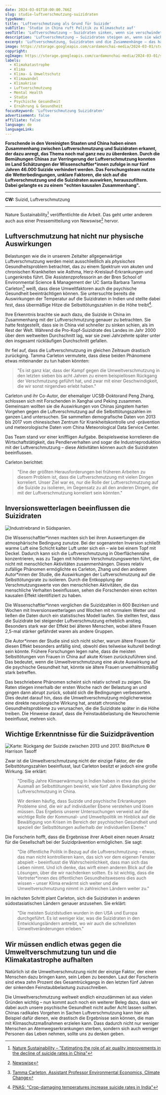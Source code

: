 ```yaml
---
date: 2024-03-01T10:00:00.766Z
slug: studie-luftverschmutzung-suizidraten
typeName:
title: 'Luftverschmutzung als Grund für Suizide'
subTitle: 'Studie in China ruft Politik zu Klimaschutz auf'
seoTitle: 'Luftverschmutzung – Suzidraten sinken, wenn sie verschwindet'
description: 'Luftverschmutzung – Suizidraten steigen an, wenn sie wächst und sinken, wenn sie verschwindet. Lest hier alles zur aktuellen, bahnbrechenden Studie.'
excerpt: 'Luftverschmutzung, Suizidraten und die Zusammenhänge – das haben Forschende nun endlich genau untersucht und sind zu einem bahnbrechenende Ergebnis gekommen, das die Politik zum Umdenken bringen sollte. Unzählige Menschenleben könnten jährlich allein dadurch gerettet werden, dass wir weniger Umweltgifte in die Atmosphäre pusten. Lest hier alles zur Studie.'
image: https://storage.googleapis.com/cardamonchai-media/2024-03-01/studie-luftverschmutzung-suizidraten-soundsvegan-com-jpg-imagine-c8c8c8_989898_1024_768/640.webp
copyright:
ogImage: https://storage.googleapis.com/cardamonchai-media/2024-03-01/studie-luftverschmutzung-suizidraten-soundsvegan-com-og-jpg-imagine-c8c8c8_999999_1200_628/640.webp
labels:
  - Klimakatastrophe
  - Klima
  - Klima- & Umweltschutz
  - Klimawandel
  - Klimakrise
  - Luftverschmutzung
  - Mental Health
  - Studie
  - Psychische Gesundheit
  - Ernährung & Gesundheit
focusKeyword: 'Luftverschmutzung Suizidraten'
advertisement: false
affiliate: false
language: de
languageLink:
---
```


**Forschende in den Vereinigten Staaten und China haben einen Zusammenhang zwischen Luftverschmutzung und Suizidraten erkannt, der dazu anregt, das Thema noch mal ganz neu zu überdenken. Durch die Bemühungen Chinas zur Verringerung der Luftverschmutzung konnten im Land Schätzungen der Wissenschaftler\*innen zufolge in nur fünf Jahren 46.000 Suizide verhindert werden. Das Forschungsteam nutzte die Wetterbedingungen, unklare Faktoren, die sich auf die Luftverschmutzung und die Suizidraten auswirken, herauszufiltern. Dabei gelangte es zu einem "echten kausalen Zusammenhang".**

---

**CW:** Suizid, Luftverschmutzung

---

Nature Sustainability[^1] veröffentlichte die Arbeit. Das geht unter anderem auch aus einer Pressemitteilung von Newswise[^2] hervor.

## Luftverschmutzung hat nicht nur physische Auswirkungen

Belastungen wie die in unserem Zeitalter allgegenwärtige Luftverschmutzung werden meist ausschließlich als _physisches_ Gesundheitsproblem betrachtet, das zu einem Spektrum von akuten und chronischen Krankheiten wie Asthma, Herz-Kreislauf-Erkrankungen und Lungenkrebs führt. Die Assistenzprofessorin an der Bren School of Environmental Science & Management der UC Santa Barbara Tamma Carleton[^3] weiß, dass diese Umweltfaktoren auch die psychische Gesundheit beeinträchtigen können. Sie untersuchte bereits die Auswirkungen der Temperatur auf die Suizidraten in Indien und stellte dabei fest, dass übermäßige Hitze die Selbsttötungszahlen in die Höhe treibt[^4].

Ihre Erkenntnis brachte sie auch dazu, die Suizide in China im Zusammenhang mit der Luftverschmutzung genauer zu betrachten. Sie hatte festgestellt, dass sie in China viel schneller zu sinken schien, als im Rest der Welt. Während die Pro-Kopf-Suizidrate des Landes im Jahr 2000 über dem weltweiten Durchschnitt lag, war sie zwei Jahrzehnte später unter den insgesamt rückläufigen Durchschnitt gefallen.

Ihr fiel auf, dass die Luftverschmutzung im gleichen Zeitraum drastisch zurückging. Tamma Carleton vermutete, dass diese beiden Phänomene etwas miteinander zu tun haben könnten:

> "Es ist ganz klar, dass der Kampf gegen die Umweltverschmutzung in den letzten sieben bis acht Jahren zu einem beispiellosen Rückgang der Verschmutzung geführt hat, und zwar mit einer Geschwindigkeit, die wir sonst nirgendwo erlebt haben."

Carleton und ihr Co-Autor, der ehemaliger UCSB-Doktorand Peng Zhang, schlossen sich mit Forschenden in Xanghai und Peking zusammen. Gemeinsam wollten sie die Auswirkungen von Chinas jüngstem harten Vorgehen gegen die Luftverschmutzung auf die Selbsttötungszahlen im ganzen Land untersuchen. Sie sammelten demografische Daten von 2013 bis 2017 vom chinesischen Zentrum für Krankheitskontrolle und -prävention und meteorologische Daten vom China Meteorological Data Service Center.

Das Team stand vor einer kniffligen Aufgabe. Beispielsweise korrelieren die Wirtschaftstätigkeit, das Pendlerverhalten und sogar die Industrieproduktion mit der Luftverschmutzung – diese Aktivitäten können auch die Suizidraten beeinflussen.

Carleton berichtet:

> "Eine der größten Herausforderungen bei früheren Arbeiten zu diesem Problem ist, dass die Luftverschmutzung mit vielen Dingen korreliert. Unser Ziel war es, nur die Rolle der Luftverschmutzung auf die Suizide zu isolieren, im Gegensatz zu all den anderen Dingen, die mit der Luftverschmutzung korreliert sein könnten."

## Inversionswetterlagen beeinflussen die Suizidraten

![Industriebrand in Südspanien.](https://storage.googleapis.com/cardamonchai-media/2024-03-01/industriebrand-in-suedspanien-soundsvegan-com-jpg-imagine-182828_697b80_1024_768/640.webp 'Industriebrand in Südspanien.')

Die Wissenschaftler\*innen machten sich bei ihren Auswertungen die atmosphärische Bedingung zunutze. Bei der sogenannten Inversion schließt warme Luft eine Schicht kalter Luft unter sich ein – wie bei einem Topf mit Deckel. Dadurch kann sich die Luftverschmutzung in Oberflächennähe konzentrieren, was zu Tagen mit höheren Verschmutzungswerten führt, die nicht mit menschlichen Aktivitäten zusammenhängen. Dieses relativ zufällige Phänomen ermöglichte es Carleton, Zhang und den anderen Autor\*innen der Studie, die Auswirkungen der Luftverschmutzung auf die Selbsttötungsrate zu isolieren. Durch die Entkopplung der Verschmutzungswerte von den menschlichen Aktivitäten, die das menschliche Verhalten beeinflussen, sehen die Forschenden einen echten kausalen Effekt identifiziert zu haben.

Die Wissenschaftler\*innen verglichen die Suizidzahlen in 600 Bezirken und Wochen mit Inversionswetterlagen und Wochen mit normalem Wetter und ließen die Daten durch ein statistisches Modell laufen. Sie stellten fest, dass die Suizidrate bei steigender Luftverschmutzung erheblich anstieg. Besonders stark war der Effekt bei älteren Menschen, wobei ältere Frauen 2,5-mal stärker gefährdet waren als andere Gruppen.

Die Autor\*innen der Studie sind sich nicht sicher, warum ältere Frauen für diesen Effekt besonders anfällig sind, obwohl dies teilweise kulturell bedingt sein könnte. Frühere Forschungen legen nahe, dass die meisten Selbsttötungen von Frauen in China auf akute Krisen zurückzuführen sind. Das bedeutet, wenn die Umweltverschmutzung eine akute Auswirkung auf die psychische Gesundheit hat, könnte sie ältere Frauen unverhältnismäßig stark betreffen.

Das beschriebene Phänomen scheint sich relativ schnell zu zeigen. Die Raten stiegen innerhalb der ersten Woche nach der Belastung an und gingen dann abrupt zurück, sobald sich die Bedingungen verbesserten. Dies deutet darauf hin, dass die Umweltverschmutzung möglicherweise eine direkte neurologische Wirkung hat, anstatt chronische Gesundheitsprobleme zu verursachen, die die Suizidrate später in die Höhe treiben. Die Hinweise darauf, dass die Feinstaubbelastung die Neurochemie beeinflusst, mehren sich.

## Wichtige Erkenntnisse für die Suizidprävention

![Karte: Rückgang der Suizide zwischen 2013 und 2017. Bild/Picture © Harrison Tasoff](https://storage.googleapis.com/cardamonchai-media/2024-03-01/pollution-declines-uc-santa-barbara-harrison-tasoff-jpg-imagine-f8f8f8_e8edee_1024_768/640.webp 'Karte: Rückgang der Suizide zwischen 2013 und 2017. Bild/Picture © Harrison Tasoff')

Zwar ist die Umweltverschmutzung nicht der einzige Faktor, der die Selbsttötungszahlen beeinflusst, laut Carleton besitzt er jedoch eine große Wirkung. Sie erklärt:

> "Dreißig Jahre Klimaerwärmung in Indien haben in etwa das gleiche Ausmaß an Selbsttötungen bewirkt, wie fünf Jahre Bekämpfung der Luftverschmutzung in China.
>
> Wir denken häufig, dass Suizide und psychische Erkrankungen Probleme sind, die wir auf individueller Ebene verstehen und lösen müssen. Das Ergebnis unserer Untersuchungen verweist auf die wichtige Rolle der Kommunal- und Umweltpolitik im Hinblick auf die Bewältigung von Krisen im Bereich der psychischen Gesundheit und speziell der Selbsttötungen außerhalb der individuellen Ebene."

Die Forscherin hofft, dass die Ergebnisse ihrer Arbeit einen neuen Ansatz für die Gesellschaft bei der Suizidprävention ermöglichen. Sie sagt:

> "Die öffentliche Politik in Bezug auf die Luftverschmutzung – etwas, das man nicht kontrollieren kann, das sich vor dem eigenen Fenster abspielt – beeinflusst die Wahrscheinlichkeit, dass man sich das Leben nimmt. Und ich denke, das wirft einen anderen Blick auf die Lösungen, über die wir nachdenken sollten. Es ist wichtig, dass die Vertreter\*innen des öffentlichen Gesundheitswesens dies auch wissen – unser Klima erwärmt sich weiter und die Umweltverschmutzung nimmt in zahlreichen Ländern weiter zu."

Im nächsten Schritt plant Carleton, sich die Suizidraten in anderen südostasiatischen Ländern genauer anzusehen. Sie erklärt:

> "Die meisten Suizidstudien wurden in den USA und Europa durchgeführt. Es ist weniger klar, was die Suizidraten in den Entwicklungsländern antreibt, wo wir auch die schnellsten Umweltveränderungen erleben."

## Wir müssen endlich etwas gegen die Umweltverschmutzung tun und die Klimakatastrophe aufhalten

Natürlich ist die Umweltverschmutzung nicht der einzige Faktor, der einen Menschen dazu bringen kann, sein Leben zu beenden. Laut der Forscherin sind etwa zehn Prozent des Gesamtrückgangs in den letzten fünf Jahren der sinkenden Feinstaubbelastung zuzuschreiben.

Die Umweltverschmutzung weltweit endlich einzudämmen ist aus vielen Gründen wichtig – nun kommt auch noch ein weiterer Beleg dazu, dass wir dabei auch unsere psychische Gesundheit nicht außer Acht lassen sollten. Chinas radikales Vorgehen in Sachen Luftverschmutzung kann hier als Beispiel dafür dienen, wie drastisch die Ergebnisse sein können, die man mit Klimaschutzmaßnahmen erzielen kann. Dass dadurch nicht nur weniger Menschen an Atemwegserkrankungen sterben, sondern sich auch weniger Personen das Leben nehmen, sollte uns zu denken geben.

[^1]: [Nature Sustainability – "Estimating the role of air quality improvements in the decline of suicide rates in China"](https://www.nature.com/articles/s41893-024-01281-2#:~:text=We%20estimate%20that%20PM2.5,period's%20observed%20suicide%20rate%20decline.)
[^2]: [Newswise](https://www.newswise.com/)
[^3]: [Tamma Carleton, Assistant Professor Environmental Economics, Climate Change](https://bren.ucsb.edu/people/tamma-carleton)
[^4]: [PNAS: "Crop-damaging temperatures increase suicide rates in India"](https://www.pnas.org/doi/abs/10.1073/pnas.1701354114)
